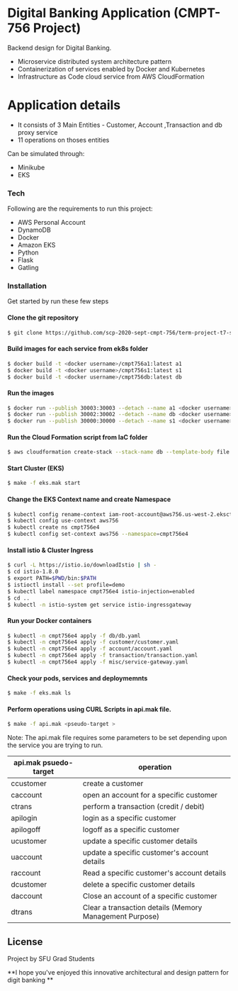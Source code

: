 # Digital Banking Application (CMPT-756 Project)
Backend design for Digital Banking.

  - Microservice distributed system architecture pattern
  - Containerization of services enabled by Docker and Kubernetes
  - Infrastructure as Code cloud service from AWS CloudFormation

# Application details

  - It consists of 3 Main Entities - Customer, Account ,Transaction and db proxy service
  - 11 operations on thoses entities


Can be simulated through:
  - Minikube 
  - EKS


### Tech

Following are the requirements to run this project:

* AWS Personal Account 
* DynamoDB
* Docker
* Amazon EKS 
* Python 
* Flask 
* Gatling 

### Installation

Get started by run these few steps 


####  Clone the git repository
```sh
$ git clone https://github.com/scp-2020-sept-cmpt-756/term-project-t7-saturday.git
```
####  Build images for each service from ek8s folder
```sh
$ docker build -t <docker username>/cmpt756a1:latest a1
$ docker build -t <docker username>/cmpt756s1:latest s1
$ docker build -t <docker username>/cmpt756db:latest db
```
#### Run the images 
```sh
$ docker run --publish 30003:30003 --detach --name a1 <docker username>/cmpt756a1:latest
$ docker run --publish 30002:30002 --detach --name db <docker username>/cmpt756db:latest
$ docker run --publish 30000:30000 --detach --name s1 <docker username>/cmpt756s1:latest
```

#### Run the Cloud Formation script from IaC folder
```sh
$ aws cloudformation create-stack --stack-name db --template-body file://misc/cloudformationdynamodb.json
```

#### Start Cluster (EKS)
```sh
$ make -f eks.mak start
```

#### Change the EKS Context name and create Namespace
```sh
$ kubectl config rename-context iam-root-account@aws756.us-west-2.eksctl.io aws756
$ kubectl config use-context aws756
$ kubectl create ns cmpt756e4
$ kubectl config set-context aws756 --namespace=cmpt756e4
```

#### Install istio & Cluster Ingress
```sh
$ curl -L https://istio.io/downloadIstio | sh -
$ cd istio-1.8.0
$ export PATH=$PWD/bin:$PATH
$ istioctl install --set profile=demo
$ kubectl label namespace cmpt756e4 istio-injection=enabled
$ cd ..
$ kubectl -n istio-system get service istio-ingressgateway
```
#### Run your Docker containers
```sh
$ kubectl -n cmpt756e4 apply -f db/db.yaml
$ kubectl -n cmpt756e4 apply -f customer/customer.yaml
$ kubectl -n cmpt756e4 apply -f account/account.yaml
$ kubectl -n cmpt756e4 apply -f transaction/transaction.yaml
$ kubectl -n cmpt756e4 apply -f misc/service-gateway.yaml
```
#### Check your pods, services and deploymemnts
```sh 
$ make -f eks.mak ls
```
#### Perform operations using CURL Scripts in api.mak file.
```sh 
$ make -f api.mak <pseudo-target >
```
Note: The api.mak file requires some parameters to be set depending upon the service you are trying to run.

| api.mak psuedo-target | operation|
| ------ | ------ |
| ccustomer | create a customer |
| caccount | open an account for a specific customer |
| ctrans | perform a transaction (credit / debit) |
| apilogin | login as a specific customer  |
| apilogoff | logoff as a specific customer  |
| ucustomer | update a specific customer details |
| uaccount | update a specific customer's account details |
| raccount |Read a specific customer's account details |
| dcustomer | delete a specific customer details |
| daccount | Close an account of a specific customer |
| dtrans | Clear a transaction details (Memory Management Purpose) |



License
----

Project by SFU Grad Students 


**I hope you've enjoyed this innovative architectural and design pattern for digit banking **


   
